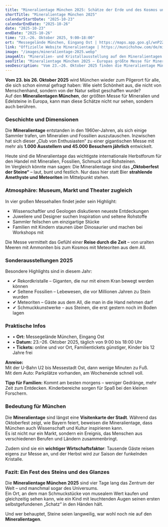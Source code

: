 ```yaml
---
title: "Mineralientage München 2025: Schätze der Erde und des Kosmos unter einem Dach"
shortTitle: "Mineralientage München 2025"
calendarStartDate: "2025-10-23"
calendarEndDate: "2025-10-26"
date: "2025-10-23"
endDate: "2025-10-26"
time: "23.–26. Oktober 2025, 9:00–18:00"
ort: "Messegelände München, Eingang Ost | https://maps.app.goo.gl/wnP2ZVU6rGWGaedg8"
link: "Offizielle Website Mineralientage | https://munichshow.com/de/mineralientage-muenchen"
image: "/images/mineralientage-2025.webp"
imageAlt: "Mineralien- und Kristallausstellung auf den Mineralientagen München"
seoTitle: "Mineralientage München 2025 — Europas größte Messe für Mineralien und Edelsteine"
seoDescription: "Vom 23.–26. Oktober 2025 finden die Mineralientage München statt: Europas größte Messe für Mineralien, Fossilien, Schmuck und Meteoriten. Über 1.000 Aussteller und 45.000 Besucher jährlich."
---
```


**Vom 23. bis 26. Oktober 2025** wird München wieder zum Pilgerort für alle, die sich schon einmal gefragt haben: Wie sieht Schönheit aus, die nicht von Menschenhand, sondern von der Natur selbst geschaffen wurde?  
Auf den **Mineralientagen München**, der größten Messe für Mineralien und Edelsteine in Europa, kann man diese Schätze nicht nur sehen, sondern auch berühren.

### Geschichte und Dimensionen

Die **Mineralientage** entstanden in den 1960er-Jahren, als sich einige Sammler trafen, um Mineralien und Fossilien auszutauschen. Inzwischen hat sich dieser „Club von Enthusiasten“ zu einer gigantischen Messe mit mehr als **1.000 Ausstellern und 45.000 Besuchern jährlich** entwickelt.  

Heute sind die Mineralientage das wichtigste internationale Herbstforum für den Handel mit Mineralien, Fossilien, Schmuck und Rohsteinen.  
Im Vergleich könnte man sagen: Die Mineralientage sind das **„Oktoberfest der Steine“** – laut, bunt und festlich. Nur dass hier statt Bier **strahlende Amethyste und Meteoriten** im Mittelpunkt stehen.

### Atmosphäre: Museum, Markt und Theater zugleich

In vier großen Messehallen findet jeder sein Highlight:

- Wissenschaftler und Geologen diskutieren neueste Entdeckungen  
- Juweliere und Designer suchen Inspiration und seltene Rohstoffe  
- Sammler feilschen um einzigartige Stücke  
- Familien mit Kindern staunen über Dinosaurier und machen bei Workshops mit  

Die Messe vermittelt das Gefühl einer **Reise durch die Zeit** – von uralten Meeren mit Ammoniten bis zum Kosmos mit Meteoriten aus dem All.

### Sonderausstellungen 2025

Besondere Highlights sind in diesem Jahr:

- ✔ Rekordkristalle – Giganten, die nur mit einem Kran bewegt werden können  
- ✔ Seltene Fossilien – Lebewesen, die vor Millionen Jahren zu Stein wurden  
- ✔ Meteoriten – Gäste aus dem All, die man in die Hand nehmen darf  
- ✔ Schmuckkunstwerke – aus Steinen, die erst gestern noch im Boden lagen  

### Praktische Infos

- • **Ort:** Messegelände München, Eingang Ost  
- • **Datum:** 23.–26. Oktober 2025, täglich von 9:00 bis 18:00 Uhr  
- • **Tickets:** online und vor Ort, Familientickets günstiger, Kinder bis 12 Jahre frei  

**Anreise:**  
Mit der U-Bahn U2 bis Messestadt Ost, dann wenige Minuten zu Fuß.  
Mit dem Auto: Parkplätze vorhanden, am Wochenende schnell voll.  

**Tipp für Familien:** Kommt am besten morgens – weniger Gedränge, mehr Zeit zum Entdecken. Kinderbereiche sorgen für Spaß bei den kleinen Forschern.

### Bedeutung für München

Die **Mineralientage** sind längst eine **Visitenkarte der Stadt**. Während das Oktoberfest zeigt, wie Bayern feiert, beweisen die Mineralientage, dass München auch Wissenschaft und Kultur inspirieren kann.  
Es ist nicht nur ein Markt, sondern ein Ereignis, das Menschen aus verschiedenen Berufen und Ländern zusammenbringt.  

Zudem sind sie ein **wichtiger Wirtschaftsfaktor**: Tausende Gäste reisen eigens zur Messe an, und der Herbst wird zur Saison der funkelnden Kristalle.

### Fazit: Ein Fest des Steins und des Glanzes

Die **Mineralientage München 2025** sind vier Tage lang das Zentrum der Welt – und manchmal sogar des Universums.  
Ein Ort, an dem man Schmuckstücke von musealem Wert kaufen und gleichzeitig sehen kann, wie ein Kind mit leuchtenden Augen seinen ersten selbstgefundenen „Schatz“ in den Händen hält.  

Und wer behauptet, Steine seien langweilig, war wohl noch nie auf den **Mineralientagen**.
